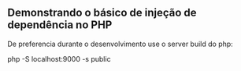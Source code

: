 
## Demonstrando o básico de injeção de dependência no PHP


De preferencia durante o desenvolvimento use o server build do php:

php -S localhost:9000 -s public

